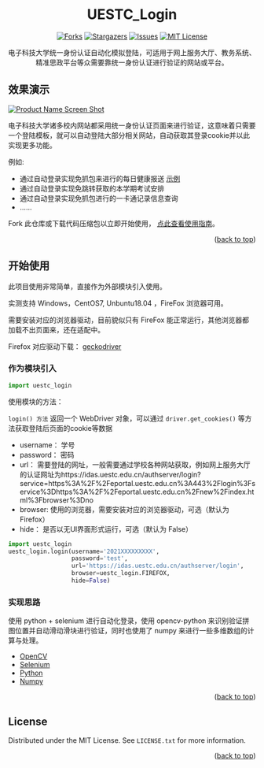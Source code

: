 <div id="top"></div>
<!--
*** Thanks for checking out the Best-README-Template. If you have a suggestion
*** that would make this better, please fork the repo and create a pull request
*** or simply open an issue with the tag "enhancement".
*** Don't forget to give the project a star!
*** Thanks again! Now go create something AMAZING! :D
-->



<!-- PROJECT SHIELDS -->
<!--
*** I'm using markdown "reference style" links for readability.
*** Reference links are enclosed in brackets [ ] instead of parentheses ( ).
*** See the bottom of this document for the declaration of the reference variables
*** for contributors-url, forks-url, etc. This is an optional, concise syntax you may use.
*** https://www.markdownguide.org/basic-syntax/#reference-style-links
-->

<div align="center">

  <h1 align="center">UESTC_Login</h1>
  
  [![Forks][forks-shield]][forks-url]
  [![Stargazers][stars-shield]][stars-url]
  [![Issues][issues-shield]][issues-url]
  [![MIT License][license-shield]][license-url]

  <p align="center">
    电子科技大学统一身份认证自动化模拟登陆，可适用于网上服务大厅、教务系统、精准思政平台等众需要靠统一身份认证进行验证的网站或平台。
  </p>
</div>



<!-- ABOUT THE PROJECT -->
## 效果演示

[![Product Name Screen Shot][product-screenshot]](https://example.com)

电子科技大学诸多校内网站都采用统一身份认证页面来进行验证，这意味着只需要一个登陆模板，就可以自动登陆大部分相关网站，自动获取其登录cookie并以此实现更多功能。

例如:
* 通过自动登录实现免抓包来进行的每日健康报送 [示例](https://github.com/Foreverddb/uestc_login/blob/master/%E8%87%AA%E5%8A%A8%E7%99%BB%E5%BD%95%E7%BD%91%E4%B8%8A%E6%9C%8D%E5%8A%A1%E5%A4%A7%E5%8E%85%E7%A4%BA%E4%BE%8B.py)
* 通过自动登录实现免跳转获取的本学期考试安排
* 通过自动登录实现免抓包进行的一卡通记录信息查询
* ......

Fork 此仓库或下载代码压缩包以立即开始使用， [点此查看使用指南](#开始使用)。

<p align="right">(<a href="#top">back to top</a>)</p>



<!-- GETTING STARTED -->
## 开始使用

此项目使用非常简单，直接作为外部模块引入使用。

实测支持 Windows，CentOS7, Unbuntu18.04 ，FireFox 浏览器可用。

需要安装对应的浏览器驱动，目前貌似只有 FireFox 能正常运行，其他浏览器都加载不出页面来，还在适配中。

Firefox 对应驱动下载： [geckodriver](https://github.com/mozilla/geckodriver/releases)

### 作为模块引入


```python
import uestc_login
```
使用模块的方法：

`login() 方法` 返回一个 WebDriver 对象，可以通过 `driver.get_cookies()` 等方法获取登陆后页面的cookie等数据
- username： 学号
- password： 密码
- url： 需要登陆的网址，一般需要通过学校各种网站获取，例如网上服务大厅的认证网址为https://idas.uestc.edu.cn/authserver/login?service=https%3A%2F%2Feportal.uestc.edu.cn%3A443%2Flogin%3Fservice%3Dhttps%3A%2F%2Feportal.uestc.edu.cn%2Fnew%2Findex.html%3Fbrowser%3Dno
- browser: 使用的浏览器，需要安装对应的浏览器驱动，可选（默认为 Firefox）
- hide： 是否以无UI界面形式运行，可选（默认为 False）

```python
import uestc_login
uestc_login.login(username='2021XXXXXXXXX', 
                  password='test', 
                  url='https://idas.uestc.edu.cn/authserver/login',
                  browser=uestc_login.FIREFOX,
                  hide=False) 
```


### 实现思路

使用 python + selenium 进行自动化登录，使用 opencv-python 来识别验证拼图位置并自动滑动滑块进行验证，同时也使用了 numpy 来进行一些多维数组的计算与处理。

* [OpenCV](https://opencv.org/)
* [Selenium](https://www.selenium.dev/)
* [Python](https://www.python.org/)
* [Numpy](https://numpy.org/)

<p align="right">(<a href="#top">back to top</a>)</p>


<!-- LICENSE -->
## License

Distributed under the MIT License. See `LICENSE.txt` for more information.

<p align="right">(<a href="#top">back to top</a>)</p>



<!-- MARKDOWN LINKS & IMAGES -->
<!-- https://www.markdownguide.org/basic-syntax/#reference-style-links -->
[forks-shield]: https://img.shields.io/github/forks/Foreverddb/uestc_login.svg?style=for-the-badge
[forks-url]: https://github.com/Foreverddb/uestc_login/network/members
[stars-shield]: https://img.shields.io/github/stars/Foreverddb/uestc_login.svg?style=for-the-badge
[stars-url]: https://github.com/Foreverddb/uestc_login/stargazers
[issues-shield]: https://img.shields.io/github/issues/Foreverddb/uestc_login.svg?style=for-the-badge
[issues-url]: https://github.com/Foreverddb/uestc_login/issues
[license-shield]: https://img.shields.io/github/license/Foreverddb/uestc_login.svg?style=for-the-badge
[license-url]: https://github.com/Foreverddb/uestc_login/blob/master/LICENSE.txt
[product-screenshot]: images/demo.gif
